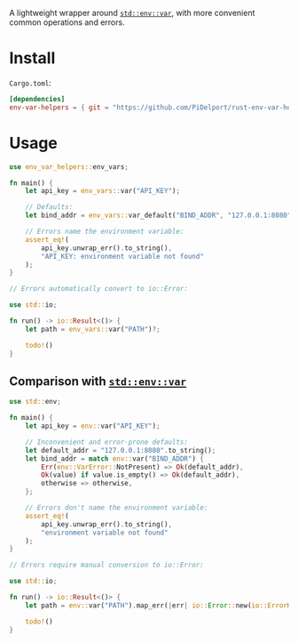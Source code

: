 A lightweight wrapper around [`std::env::var`], with more convenient common operations and errors.

# Install

`Cargo.toml`:

```toml
[dependencies]
env-var-helpers = { git = "https://github.com/PiDelport/rust-env-var-helpers" }
```

# Usage

```rust
use env_var_helpers::env_vars;

fn main() {
    let api_key = env_vars::var("API_KEY");

    // Defaults:
    let bind_addr = env_vars::var_default("BIND_ADDR", "127.0.0.1:8080");

    // Errors name the environment variable:
    assert_eq!(
        api_key.unwrap_err().to_string(),
        "API_KEY: environment variable not found"
    );
}

// Errors automatically convert to io::Error:

use std::io;

fn run() -> io::Result<()> {
    let path = env_vars::var("PATH")?;

    todo!()
}
```

## Comparison with [`std::env::var`]

```rust
use std::env;

fn main() {
    let api_key = env::var("API_KEY");

    // Inconvenient and error-prone defaults:
    let default_addr = "127.0.0.1:8080".to_string();
    let bind_addr = match env::var("BIND_ADDR") {
        Err(env::VarError::NotPresent) => Ok(default_addr),
        Ok(value) if value.is_empty() => Ok(default_addr),
        otherwise => otherwise,
    };

    // Errors don't name the environment variable:
    assert_eq!(
        api_key.unwrap_err().to_string(),
        "environment variable not found"
    );
}

// Errors require manual conversion to io::Error:

use std::io;

fn run() -> io::Result<()> {
    let path = env::var("PATH").map_err(|err| io::Error::new(io::ErrorKind::InvalidData, err))?;

    todo!()
}
```

[`std::env::var`]: https://doc.rust-lang.org/std/env/fn.var.html
